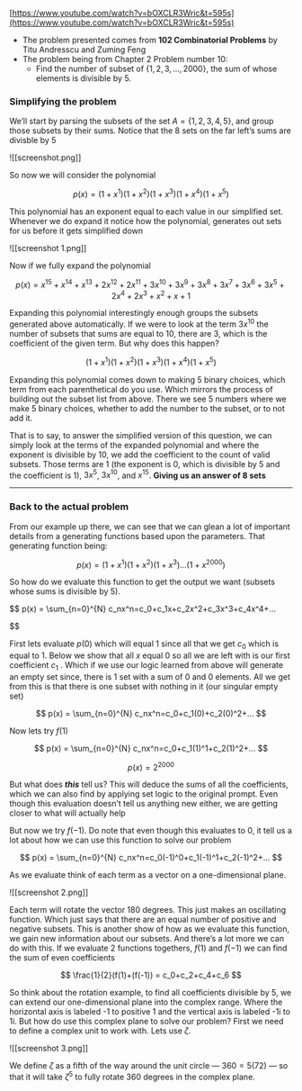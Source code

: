 [https://www.youtube.com/watch?v=bOXCLR3Wric&t=595s](https://www.youtube.com/watch?v=bOXCLR3Wric&t=595s)

- The problem presented comes from ************************102 Combinatorial Problems************************ by Titu Andresscu and Zuming Feng
- The problem being from Chapter 2 Problem number 10:
    - Find the number of subset of $\{1, 2, 3, ..., 2000\}$, the sum of whose elements is divisible by 5.

### Simplifying the problem

We’ll start by parsing the subsets of the set $A = \{1, 2, 3, 4, 5\}$, and group those subsets by their sums. Notice that the 8 sets on the far left’s sums are divisble by 5

![[screenshot.png]]

So now we will consider the polynomial

$$
p(x) = (1 + x^1)(1 + x^2)(1+x^3)(1+x^4)(1+x^5)
$$

This polynomial has an exponent equal to each value in our simplified set. Whenever we do expand it notice how the polynomial, generates out sets for us before it gets simplified down

![[screenshot 1.png]]

Now if we fully expand the polynomial 

$$
p(x) =x^{15}+x^{14}+x^{13}+2x^{12}+2x^{11}+3x^{10}+3x^9+3x^8+3x^7+3x^6+3x^5+2x^4+2x^3+x^2+x+1
$$

Expanding this polynomial interestingly enough groups the subsets generated above automatically. If we were to look at the term $3x^{10}$ the number of subsets that sums are equal to 10, there are 3, which is the coefficient of the given term. But why does this happen?

$$
(1 + x^1)(1 + x^2)(1+x^3)(1+x^4)(1+x^5)
$$

Expanding this polynomial comes down to making 5 binary choices, which term from each parenthetical do you use. Which mirrors the process of building out the subset list from above. There we see 5 numbers where we make 5 binary choices, whether to add the number to the subset, or to not add it. 

That is to say, to answer the simplified version of this question, we can simply look at the terms of the expanded polynomial and where the exponent is divisible by 10, we add the coefficient to the count of valid subsets. Those terms are $1$ (the exponent is 0, which is divisible by 5 and the coefficient is 1), $3x^5$, $3x^{10}$, and $x^{15}$. **Giving us an answer of 8 sets** 

---

### Back to the actual problem

From our example up there, we can see that we can glean a lot of important details from a generating functions based upon the parameters. That generating function being:

$$
p(x) = (1+x^1)(1+x^2)(1+x^3)...(1+x^{2000})
$$

So how do we evaluate this function to get the output we want (subsets whose sums is divisible by 5). 

$$
p(x) = \sum_{n=0}^{N} c_nx^n=c_0+c_1x+c_2x^2+c_3x^3+c_4x^4+...

$$

First lets evaluate $p(0)$ which will equal 1 since all that we get $c_0$ which is equal to 1. Below we show that all $x$ equal 0 so all we are left with is our first coefficient $c_1$ . Which if we use our logic learned from above will generate an empty set since, there is 1 set with a sum of 0 and 0 elements. All we get from this is that there is one subset with nothing in it (our singular empty set)

$$
p(x) = \sum_{n=0}^{N} c_nx^n=c_0+c_1(0)+c_2(0)^2+...
$$

Now lets try $f(1)$

$$
p(x) = \sum_{n=0}^{N} c_nx^n=c_0+c_1(1)^1+c_2(1)^2+...
$$

$$
p(x) = 2^{2000}
$$

But what does *****this***** tell us? This will deduce the sums of all the coefficients, which we can also find by applying set logic to the original prompt. Even though this evaluation doesn’t tell us anything new either, we are getting closer to what will actually help

But now we try $f(-1)$. Do note that even though this evaluates to 0, it tell us a lot about how we can use this function to solve our problem

$$
p(x) = \sum_{n=0}^{N} c_nx^n=c_0(-1)^0+c_1(-1)^1+c_2(-1)^2+...
$$

As we evaluate think of each term as a vector on a one-dimensional plane. 

![[screenshot 2.png]]

Each term will rotate the vector 180 degrees. This just makes an oscillating function. Which just says that there are an equal number of positive and negative subsets. This is another show of how as we evaluate this function, we gain new information about our subsets. And there’s a lot more we can do with this. If we evaluate 2 functions togethers, $f(1)$ and $f(-1)$ we can find the sum of even coefficients

$$
\frac{1}{2}(f(1)+(f(-1)) = c_0+c_2+c_4+c_6
$$

So think about the rotation example, to find all coefficients divisible by 5, we can extend our one-dimensional plane into the complex range. Where the horizontal axis is labeled -1 to positive 1 and the vertical axis is labeled -1i to 1i. But how do use this complex plane to solve our problem? First we need to define a complex unit to work with. Lets use $\zeta$.

![[screenshot 3.png]]

We define $\zeta$ as a fifth of the way around the unit circle — $360 = 5(72)$ — so that it will take $\zeta^5$ to fully rotate 360 degrees in the complex plane. 








